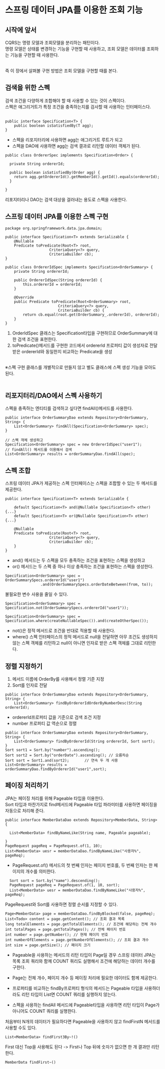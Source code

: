 <h1>스프링 데이터 JPA를 이용한 조회 기능</h1>

<h2>시작에 앞서</h2>

CQRS는 명령 모델과 조회모델을 분리하는 패턴이다.</br>
명령 모델은 상태를 변경하는 기능을 구현할 때 사용하고, 조회 모델은 데이터를 조회하는 기능을 구현할 때 사용한다.</br></br>

즉 이 장에서 살펴볼 구현 방법은 조회 모델을 구현할 때를 본다.</br>

<h2>검색을 위한 스펙</h2>
검색 조건을 다양하게 조합해야 할 때 사용할 수 있는 것이 스펙이다.</br>
스펙은 애그리거트가 특정 조건을 충족하는지를 검사할 때 사용하는 인터페이스다.</br></br>

```
public interface Specification<T> {
	public boolean isSatisfiedBy(T agg);
}

```

- 스펙을 리포지터리에 사용하면 agg는 애그리거트 루트가 되고</br>
- 스펙을 DAO에 사용하면 agg는 검색 결과로 리턴할 데이터 객체가 된다.</br>

```
public class OrdererSpec implements Specification<Order> {

  private String ordererId;

  public boolean isSatisfiedBy(Order agg) {
    return agg.getOrdererId().getMemberId().getId().equals(ordererId);
  }

}

```
리포지터리나 DAO는 검색 대상을 걸러내는 용도로 스펙을 사용한다.</br>


<h2>스프링 데이터 JPA를 이용한 스펙 구현</h2>

```
package org.springframework.data.jpa.domain;

public interface Specification<T> extends Serializable {
	@Nullable
	Predicate toPredicate(Root<T> root, 
    				CriteriaQuery<?> query, 
    				CriteriaBuilder cb);
}

public class OrdererIdSpec implements Specification<OrderSummary> {
    private String ordererId;

    public OrdererIdSpec(String ordererId) {
        this.ordererId = ordererId;
    }

    @Override
    public Predicate toPredicate(Root<OrderSummary> root,
					    CriteriaQuery<?> query,
    					CriteriaBuilder cb) {
        return cb.equal(root.get(OrderSummary_.ordererId), ordererId);
    }
}

```

1. OrderIdSpec 클래스는 Specification<OrderSummary>타입을 구현하므로 OrderSummary에 대한 검색 조건을 표현한다.</br>
2. toPredicate()메서드를 구현한 코드에서 ordererId 프로퍼티 값이 생성자로 전달받은 ordererId와 동일한지 비교하는 Predicate을 생성
</br>
※스펙 구현 클래스를 개별적으로 만들지 않고 별도 클래스에 스펙 생성 기능을 모아도 된다.</br></br>


<h2>리포지터리/DAO에서 스펙 사용하기</h2>

스펙을 충족하는 엔티티를 검색하고 싶다면 findAll()메서드를 사용한다.</br>

```
public interface OrderSummaryDao extends Repository<OrderSummary, String> {
    List<OrderSummary> findAll(Specification<OrderSummary> spec);
}

// 스펙 객체 생성하고
Specification<OrderSummary> spec = new OrdererIdSpec("user1");
// findAll() 메서드를 이용해서 검색
List<OrderSummary> results = orderSummaryDao.findAll(spec);

```

<h2>스펙 조합</h2>

스프링 데이터 JPA가 제공하는 스펙 인터페이스는 스펙을 조합할 수 있는 두 메서드를 제공한다.</br>

```
public interface Specification<T> extends Serializable {

	default Specification<T> and(@Nullable Specification<T> other) {...}
	default Specification<T> or(@Nullable Specification<T> other) {...}

	@Nullable
	Predicate toPredicate(Root<T> root, 
    				CriteriaQuery<?> query, 
    				CriteriaBuilder cb);
	}
}

```

- and() 메서드는 두 스펙을 모두 충족하는 조건을 표현하는 스펙을 생성하고
- or() 메서드는 두 스펙 중 하나 이상 충족하는 조건을 표현하는 스펙을 생성한다.

```
Specification<OrderSummary> spec = OrderSummarySpecs.ordererId("user1")
                .and(OrderSummarySpecs.orderDateBetween(from, to));

```
불필요한 변수 사용을 줄일 수 있다.


```
Specification<OrderSummary> spec = Specification.not(OrderSummarySpecs.ordererId("user1"));

Specification<OrderSummary> spec = Specification.where(createNullableSpec()).and(createOtherSpec());
```

- not()은 정적 메서드로 조건을 반대로 적용할 때 사용한다.
- where() 스펙 인터페이스의 정적 메서드로 null을 전달하면 아무 조건도 생성하지 않는 스펙 객체를 리턴하고 null이 아니면 인자로 받은 스펙 객체를 그대로 리턴한다.


<h2>정렬 지정하기</h2>


1. 메서드 이름에 OrderBy를 사용해서 정렬 기준 지정
2. Sort를 인자로 전달


```
public interface OrderSummaryDao extends Repository<OrderSummary, String> {
    List<OrderSummary> findByOrdererIdOrderByNumberDesc(String ordererId);
```

- ordererId프로퍼티 값을 기준으로 검색 조건 지정
- number 프로퍼티 값 역순으로 정렬

```
public interface OrderSummaryDao extends Repository<OrderSummary, String> {
    List<OrderSummary> findByOrdererId(String ordererId, Sort sort);
}
Sort sort1 = Sort.by("number").ascending();
Sort sort2 = Sort.by("orderDate").ascending(); // 오름차순
Sort sort = Sort1.and(sort2);       // 연속 두 개 사용
List<OrderSummary> results = orderSummaryDao.findByOrdererId("user1",sort);

```

<h2>페이징 처리하기</h2>

JPA는 페이징 처리를 위해 Pageable 타입을 이용한다.</br>
Sort 타입과 마찬가지로 find메서드에 Pageable 타입 파라미터를 사용하면 페이징을 자동으로 처리해 준다.</br>

```
public interface MemberDataDao extends Repository<MemberData, String> {
    
  List<MemberData> findByNameLike(String name, Pageable pageable);

}
PageRequest pageReq = PageRequest.of(1, 10);
List<MemberData> uesr = memberDataDao.findByNameLike("사용자%", pageReq);

```

- PageRequest.of() 메서드의 첫 번째 인자는 페이지 번호를, 두 번째 인자는 한 페이지의 개수를 의미한다.</br>


```
  Sort sort = Sort.by("name").descending();
  PageRequest pageReq = PageRequest.of(1, 10, sort);
  List<MemberData> uesr = memberDataDao.findByNameLike("사용자%", pageReq);

```

PageRequest와 Sort를 사용하면 정렬 순서를 지정할 수 있다.</br>

```
Page<MemberData> page = memberDataDao.findByBlocked(false, pageReq);
List<Todo> content = page.getContent(); // 조회 결과 목록
long totalElements = page.getTotalElements(); // 조건에 해당하는 전체 개수
int totalPages = page.getTotalPages(); // 전체 페이지 번호
int number = page.getNumber(); // 현재 페이지 번호
int numberOfElements = page.getNumberOfElements(); // 조회 결과 개수
int size = page.getSize(); // 페이지 크기

```

- Pageable을 사용하는 메서드의 리턴 타입이 Page일 경우 스프링 데이터 JPA는 목록 조회 쿼리와 함께 COUNT 쿼리도 실행해서 조건에 해당하는 데이터 개수를 구한다.
- Page는 전체 개수, 페이지 개수 등 페이징 처리에 필요한 데이터도 함께 제공한다.



- 프로퍼티를 비교하는 findBy프로퍼티 형식의 메서드는 Pageable 타입을 사용하더라도 리턴 타입이 List면 COUNT 쿼리를 실행하지 않는다.
- 스펙을 사용하는 findAll 메서드에 Pageable타입을 사용하면 리턴 타입이 Page가 아니어도 COUNT 쿼리를 실행한다.

처음부터 N개의 데이터가 필요하다면 Pageable을 사용하지 않고 findFirstN 메서드를 사용할 수도 있다.</br>

```
List<MemberData> findFirst3By~!()

```

First 대신 Top을 사용해도 된다 -> First나 Top 뒤에 숫자가 없으면 한 개 결과만 리턴한다.</br>

```
MemberData findFirst~()

```
